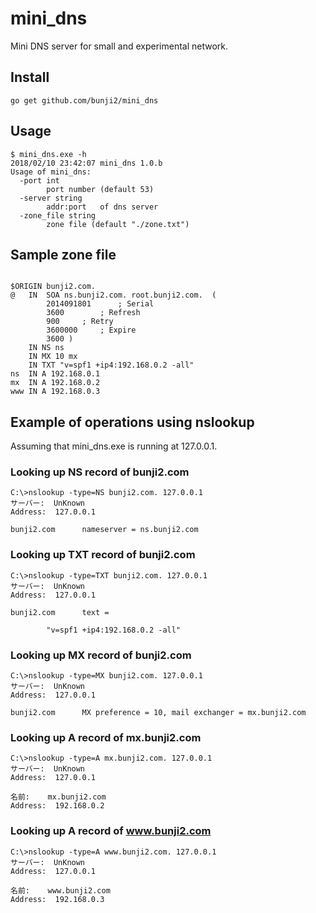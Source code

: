 # mini_dns

Mini DNS server for small and experimental network.

## Install

```
go get github.com/bunji2/mini_dns
```

## Usage

```
$ mini_dns.exe -h
2018/02/10 23:42:07 mini_dns 1.0.b
Usage of mini_dns:
  -port int
        port number (default 53)
  -server string
        addr:port   of dns server
  -zone_file string
        zone file (default "./zone.txt")
```

## Sample zone file

```

$ORIGIN bunji2.com.
@	IN	SOA	ns.bunji2.com. root.bunji2.com.  (
		2014091801      ; Serial
		3600		; Refresh
		900		; Retry
		3600000		; Expire
		3600 )
    IN NS ns
    IN MX 10 mx
    IN TXT "v=spf1 +ip4:192.168.0.2 -all"
ns  IN A 192.168.0.1
mx  IN A 192.168.0.2
www IN A 192.168.0.3
```
## Example of operations using nslookup

Assuming that mini_dns.exe is running at 127.0.0.1.

### Looking up NS record of bunji2.com

```
C:\>nslookup -type=NS bunji2.com. 127.0.0.1
サーバー:  UnKnown
Address:  127.0.0.1

bunji2.com      nameserver = ns.bunji2.com
```

### Looking up TXT record of bunji2.com

```
C:\>nslookup -type=TXT bunji2.com. 127.0.0.1
サーバー:  UnKnown
Address:  127.0.0.1

bunji2.com      text =

        "v=spf1 +ip4:192.168.0.2 -all"
```

### Looking up MX record of bunji2.com

```
C:\>nslookup -type=MX bunji2.com. 127.0.0.1
サーバー:  UnKnown
Address:  127.0.0.1

bunji2.com      MX preference = 10, mail exchanger = mx.bunji2.com
```

### Looking up A record of mx.bunji2.com

```
C:\>nslookup -type=A mx.bunji2.com. 127.0.0.1
サーバー:  UnKnown
Address:  127.0.0.1

名前:    mx.bunji2.com
Address:  192.168.0.2
```

### Looking up A record of www.bunji2.com

```
C:\>nslookup -type=A www.bunji2.com. 127.0.0.1
サーバー:  UnKnown
Address:  127.0.0.1

名前:    www.bunji2.com
Address:  192.168.0.3
```
